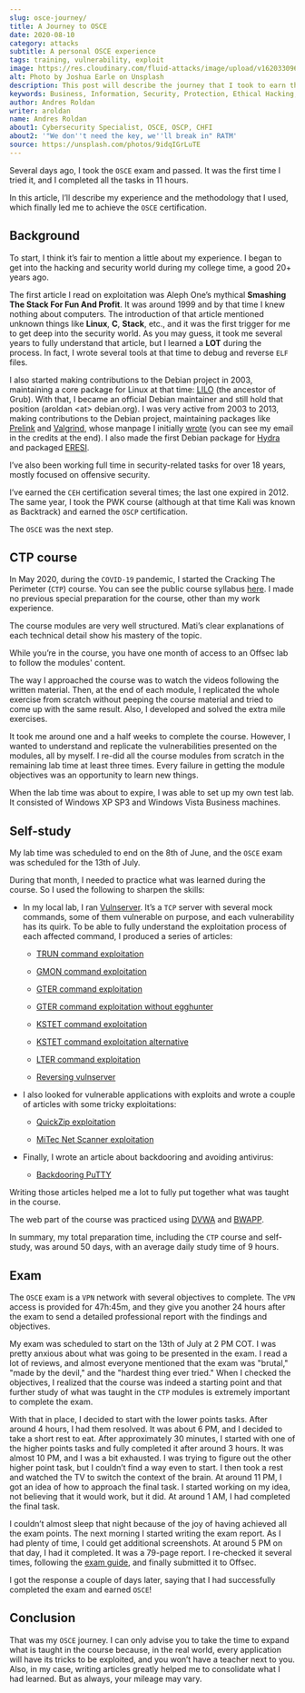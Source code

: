 ```yaml
---
slug: osce-journey/
title: A Journey to OSCE
date: 2020-08-10
category: attacks
subtitle: A personal OSCE experience
tags: training, vulnerability, exploit
image: https://res.cloudinary.com/fluid-attacks/image/upload/v1620330965/blog/osce-journey/cover_swxqa7.webp
alt: Photo by Joshua Earle on Unsplash
description: This post will describe the journey that I took to earn the OSCE certification.
keywords: Business, Information, Security, Protection, Ethical Hacking, Vulnerability, Exploit, OSCE, Pentesting
author: Andres Roldan
writer: aroldan
name: Andres Roldan
about1: Cybersecurity Specialist, OSCE, OSCP, CHFI
about2: '"We don''t need the key, we''ll break in" RATM'
source: https://unsplash.com/photos/9idqIGrLuTE
---
```


Several days ago, I took the `OSCE` exam and passed. It was the first
time I tried it, and I completed all the tasks in 11 hours.

In this article, I’ll describe my experience and the methodology that I
used, which finally led me to achieve the `OSCE` certification.

## Background

To start, I think it’s fair to mention a little about my experience. I
began to get into the hacking and security world during my college time,
a good 20+ years ago.

The first article I read on exploitation was Aleph One’s mythical
**Smashing The Stack For Fun And Profit**. It was around 1999 and by
that time I knew nothing about computers. The introduction of that
article mentioned unknown things like **Linux**, **C**, **Stack**, etc.,
and it was the first trigger for me to get deep into the security world.
As you may guess, it took me several years to fully understand that
article, but I learned a **LOT** during the process. In fact, I wrote
several tools at that time to debug and reverse `ELF` files.

I also started making contributions to the Debian project in 2003,
maintaining a core package for Linux at that time:
[LILO](https://salsa.debian.org/joowie-guest/maintain_lilo/-/blob/master/debian/changelog)
(the ancestor of Grub). With that, I became an official Debian
maintainer and still hold that position (aroldan \<at\> debian.org). I
was very active from 2003 to 2013, making contributions to the Debian
project, maintaining packages like
[Prelink](https://people.redhat.com/jakub/prelink/) and
[Valgrind](https://www.valgrind.org/), whose manpage I initially
[wrote](https://linux.die.net/man/1/valgrind) (you can see my email in
the credits at the end). I also made the first Debian package for
[Hydra](https://metadata.ftp-master.debian.org/changelogs//main/h/hydra/hydra_9.1-1_changelog)
and packaged [ERESI](https://github.com/thorkill/eresi).

I’ve also been working full time in security-related tasks for over 18
years, mostly focused on offensive security.

I’ve earned the `CEH` certification several times; the last one expired
in 2012. The same year, I took the PWK course (although at that time
Kali was known as Backtrack) and earned the `OSCP` certification.

The `OSCE` was the next step.

## CTP course

In May 2020, during the `COVID-19` pandemic, I started the Cracking The
Perimeter (`CTP`) course. You can see the public course syllabus
[here](https://www.offensive-security.com/documentation/cracking-the-perimeter-syllabus.pdf).
I made no previous special preparation for the course, other than my
work experience.

The course modules are very well structured. Mati’s clear explanations
of each technical detail show his mastery of the topic.

While you’re in the course, you have one month of access to an Offsec
lab to follow the modules' content.

The way I approached the course was to watch the videos following the
written material. Then, at the end of each module, I replicated the
whole exercise from scratch without peeping the course material and
tried to come up with the same result. Also, I developed and solved the
extra mile exercises.

It took me around one and a half weeks to complete the course. However,
I wanted to understand and replicate the vulnerabilities presented on
the modules, all by myself. I re-did all the course modules from scratch
in the remaining lab time at least three times. Every failure in getting
the module objectives was an opportunity to learn new things.

When the lab time was about to expire, I was able to set up my own test
lab. It consisted of Windows XP SP3 and Windows Vista Business machines.

<cta-banner
  buttontxt="Read more"
  link="/solutions/penetration-testing/"
  title="Get started with Fluid Attacks' Penetration Testing solution
  right now"
/>

## Self-study

My lab time was scheduled to end on the 8th of June, and the `OSCE` exam
was scheduled for the 13th of July.

During that month, I needed to practice what was learned during the
course. So I used the following to sharpen the skills:

- In my local lab, I ran
  [Vulnserver](https://github.com/stephenbradshaw/vulnserver). It’s a
  `TCP` server with several mock commands, some of them vulnerable on
  purpose, and each vulnerability has its quirk. To be able to fully
  understand the exploitation process of each affected command, I
  produced a series of articles:

    - [TRUN command exploitation](../vulnserver-trun/)

    - [GMON command exploitation](../vulnserver-gmon/)

    - [GTER command exploitation](../vulnserver-gter/)

    - [GTER command exploitation without
      egghunter](../vulnserver-gter-no-egghunter/)

    - [KSTET command exploitation](../vulnserver-kstet/)

    - [KSTET command exploitation
      alternative](../vulnserver-kstet-alternative/)

    - [LTER command exploitation](../vulnserver-lter-seh/)

    - [Reversing vulnserver](../reversing-vulnserver/)

- I also looked for vulnerable applications with exploits and wrote a
  couple of articles with some tricky exploitations:

    - [QuickZip exploitation](../quickzip-exploit/)

    - [MiTec Net Scanner exploitation](../netscan-exploit/)

- Finally, I wrote an article about backdooring and avoiding
  antivirus:

    - [Backdooring PuTTY](../backdooring-putty/)

Writing those articles helped me a lot to fully put together what was
taught in the course.

The web part of the course was practiced using
[DVWA](http://www.dvwa.co.uk/) and [BWAPP](http://www.itsecgames.com/).

In summary, my total preparation time, including the `CTP` course and
self-study, was around 50 days, with an average daily study time of 9
hours.

## Exam

The `OSCE` exam is a `VPN` network with several objectives to complete.
The `VPN` access is provided for 47h:45m, and they give you another 24
hours after the exam to send a detailed professional report with the
findings and objectives.

My exam was scheduled to start on the 13th of July at 2 PM COT. I was
pretty anxious about what was going to be presented in the exam. I read
a lot of reviews, and almost everyone mentioned that the exam was
"brutal," "made by the devil," and the "hardest thing ever tried." When
I checked the objectives, I realized that the course was indeed a
starting point and that further study of what was taught in the `CTP`
modules is extremely important to complete the exam.

With that in place, I decided to start with the lower points tasks.
After around 4 hours, I had them resolved. It was about 6 PM, and I
decided to take a short rest to eat. After approximately 30 minutes, I
started with one of the higher points tasks and fully completed it after
around 3 hours. It was almost 10 PM, and I was a bit exhausted. I was
trying to figure out the other higher point task, but I couldn’t find a
way even to start. I then took a rest and watched the TV to switch the
context of the brain. At around 11 PM, I got an idea of how to approach
the final task. I started working on my idea, not believing that it
would work, but it did. At around 1 AM, I had completed the final task.

I couldn’t almost sleep that night because of the joy of having achieved
all the exam points. The next morning I started writing the exam report.
As I had plenty of time, I could get additional screenshots. At around 5
PM on that day, I had it completed. It was a 79-page report. I
re-checked it several times, following the [exam
guide](https://support.offensive-security.com/osce-exam-guide/), and
finally submitted it to Offsec.

I got the response a couple of days later, saying that I had
successfully completed the exam and earned `OSCE`\!

## Conclusion

That was my `OSCE` journey. I can only advise you to take the time to
expand what is taught in the course because, in the real world, every
application will have its tricks to be exploited, and you won’t have a
teacher next to you. Also, in my case, writing articles greatly helped
me to consolidate what I had learned. But as always, your mileage may
vary.
